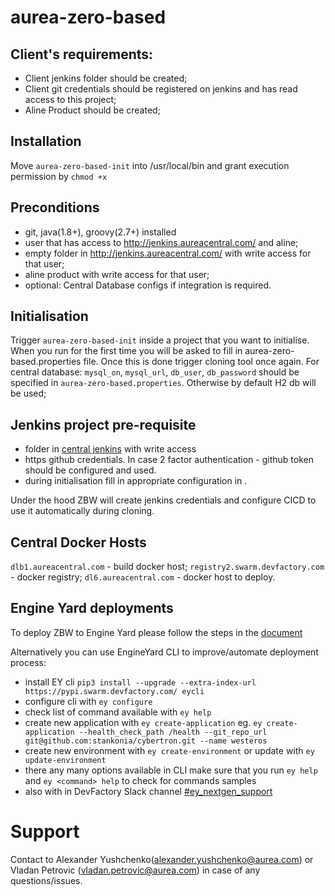 # aurea-zero-based

## Client's requirements:
* Client jenkins folder should be created;
* Client git credentials should be registered on jenkins and has read access to this project; 
* Aline Product should be created;

## Installation
Move `aurea-zero-based-init` into /usr/local/bin and grant execution permission by `chmod +x`

## Preconditions
* git, java(1.8+), groovy(2.7+) installed
* user that has access to http://jenkins.aureacentral.com/ and aline;
* empty folder in http://jenkins.aureacentral.com/ with write access for that user;
* aline product with write access for that user;
* optional: Central Database configs if integration is required. 

## Initialisation
Trigger `aurea-zero-based-init` inside a project that you want to initialise.
When you run for the first time you will be asked to fill in aurea-zero-based.properties file.
Once this is done trigger cloning tool once again. For central database: `mysql_on`, `mysql_url`, `db_user`, 
`db_password` should be specified in `aurea-zero-based.properties`. 
Otherwise by default H2 db will be used;
     
## Jenkins project pre-requisite
* folder in [central jenkins](http://jenkins.aureacentral.com/) with write access
* https github credentials. In case 2 factor authentication - github token should be configured and used.
* during initialisation fill in appropriate configuration in .

Under the hood ZBW will create jenkins credentials and configure CICD to use it automatically during cloning.

## Central Docker Hosts
`dlb1.aureacentral.com` - build docker host;
`registry2.swarm.devfactory.com` - docker registry;
`dl6.aureacentral.com` - docker host to deploy. 

## Engine Yard deployments
To deploy ZBW to Engine Yard please follow the steps in the [document](https://docs.google.com/document/d/1HjDh_5iPErTn1PhO8jAxas_yPSYqdzGOPvk2AjTZ9yA/edit#)

Alternatively you can  use EngineYard CLI to improve/automate deployment process: 
* install EY cli `pip3 install --upgrade --extra-index-url https://pypi.swarm.devfactory.com/ eycli`
* configure cli with `ey configure` 
* check list of command available with `ey help`
* create new application with `ey create-application` eg. `ey create-application --health_check_path /health --git_repo_url git@github.com:stankonia/cybertron.git --name westeros `
* create new environment with `ey create-environment` or update with  `ey update-environment` 
* there any many options available in CLI make sure that you run `ey help` and `ey <command> help` to check for commands samples
* also with in DevFactory Slack channel [#ey_nextgen_support](https://devfactorydev.slack.com/messages/C5RGB8JUB)

# Support
Contact to Alexander Yushchenko(alexander.yushchenko@aurea.com) 
or Vladan Petrovic (vladan.petrovic@aurea.com) in case of any questions/issues.
